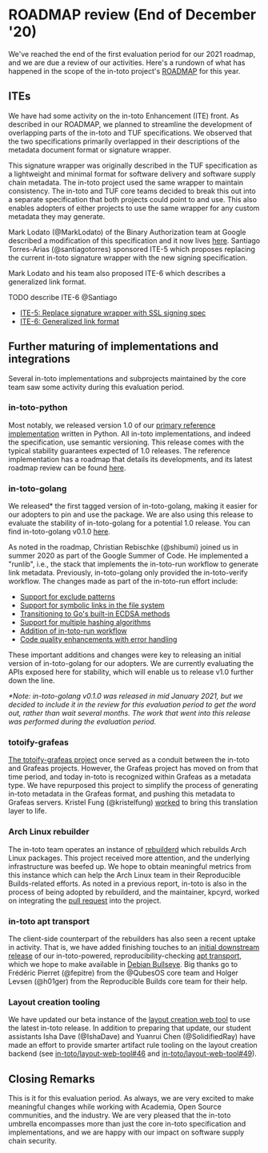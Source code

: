 # ROADMAP review (End of December '20)

We've reached the end of the first evaluation period for our 2021 roadmap, and
we are due a review of our activities. Here's a rundown of what has happened in
the scope of the in-toto project's
[ROADMAP](https://github.com/in-toto/docs/blob/master/ROADMAP.md) for this year.

## ITEs

We have had some activity on the in-toto Enhancement (ITE) front. As described
in our ROADMAP, we planned to streamline the development of overlapping parts
of the in-toto and TUF specifications. We observed that the two specifications
primarily overlapped in their descriptions of the metadata document format or
signature wrapper.

This signature wrapper was originally described in the TUF specification as a
lightweight and minimal format for software delivery and software supply chain
metadata. The in-toto project used the same wrapper to maintain consistency. The
in-toto and TUF core teams decided to break this out into a separate
specification that both projects could point to and use. This also enables
adopters of either projects to use the same wrapper for any custom metadata they
may generate.

Mark Lodato (@MarkLodato) of the Binary Authorization team at Google described a
modification of this specification and it now lives
[here](https://github.com/secure-systems-lab/signing-spec/blob/master/specification.md).
Santiago Torres-Arias (@santiagotorres) sponsored ITE-5 which proposes replacing
the current in-toto signature wrapper with the new signing specification.

Mark Lodato and his team also proposed ITE-6 which describes a generalized link
format.

TODO describe ITE-6 @Santiago

- [ITE-5: Replace signature wrapper with SSL signing spec](https://github.com/in-toto/ITE/pull/13)
- [ITE-6: Generalized link format](https://github.com/in-toto/ITE/pull/15)

## Further maturing of implementations and integrations

Several in-toto implementations and subprojects maintained by the core team saw
some activity during this evaluation period.

### in-toto-python

Most notably, we released version 1.0 of our
[primary reference implementation](https://github.com/in-toto/in-toto) written
in Python. All in-toto implementations, and indeed the specification, use
semantic versioning. This release comes with the typical stability guarantees
expected of 1.0 releases. The reference implementation has a roadmap that
details its developments, and its latest roadmap review can be found
[here](https://github.com/in-toto/in-toto/blob/develop/roadmap-reviews/2021/review_1_december_20.md).

### in-toto-golang

We released\* the first tagged version of in-toto-golang, making it easier for
our adopters to pin and use the package. We are also using this release to
evaluate the stability of in-toto-golang for a potential 1.0 release. You can
find in-toto-golang v0.1.0
[here](https://github.com/in-toto/in-toto-golang/releases/tag/v0.1.0).

As noted in the roadmap, Christian Rebischke (@shibumi) joined us in summer
2020 as part of the Google Summer of Code. He implemented a "runlib", i.e., the
stack that implements the in-toto-run workflow to generate link metadata.
Previously, in-toto-golang only provided the in-toto-verify workflow. The
changes made as part of the in-toto-run effort include:

- [Support for exclude patterns](https://github.com/in-toto/in-toto-golang/pull/53)
- [Support for symbolic links in the file system](https://github.com/in-toto/in-toto-golang/pull/55)
- [Transitioning to Go's built-in ECDSA methods](https://github.com/in-toto/in-toto-golang/pull/70)
- [Support for multiple hashing algorithms](https://github.com/in-toto/in-toto-golang/pull/78)
- [Addition of in-toto-run workflow](https://github.com/in-toto/in-toto-golang/pull/56)
- [Code quality enhancements with error handling](https://github.com/in-toto/in-toto-golang/pull/52)

These important additions and changes were key to releasing an initial version
of in-toto-golang for our adopters. We are currently evaluating the APIs exposed
here for stability, which will enable us to release v1.0 further down the line.

_\*Note: in-toto-golang v0.1.0 was released in mid January 2021, but we decided
to include it in the review for this evaluation period to get the word out,
rather than wait several months. The work that went into this release was
performed during the evaluation period._

### totoify-grafeas

[The totoify-grafeas project](https://github.com/in-toto/totoify-grafeas) once
served as a conduit between the in-toto and Grafeas projects. However, the
Grafeas project has moved on from that time period, and today in-toto is
recognized within Grafeas as a metadata type. We have repurposed this project to
simplify the process of generating in-toto metadata in the Grafeas format, and
pushing this metadata to Grafeas servers. Kristel Fung (@kristelfung)
[worked](https://github.com/in-toto/totoify-grafeas/pull/3) to bring this
translation layer to life.

### Arch Linux rebuilder

The in-toto team operates an instance of
[rebuilderd](https://github.com/kpcyrd/rebuilderd) which rebuilds Arch Linux
packages. This project received more attention, and the underlying
infrastructure was beefed up. We hope to obtain meaningful metrics from this
instance which can help the Arch Linux team in their Reproducible Builds-related
efforts. As noted in a previous report, in-toto is also in the process of being
adopted by rebuilderd, and the maintainer, kpcyrd, worked on integrating the
[pull request](https://github.com/kpcyrd/rebuilderd/pull/22) into the project.

### in-toto apt transport

The client-side counterpart of the rebuilders has also seen a recent uptake in
activity. That is, we have added finishing touches to an [initial downstream
release](https://github.com/in-toto/apt-transport-in-toto/pull/26) of our
in-toto-powered, reproducibility-checking [apt
transport](https://github.com/in-toto/apt-transport-in-toto), which we hope to
make available in [Debian Bullseye](https://wiki.debian.org/DebianBullseye).
Big thanks go to Frédéric Pierret (@fepitre) from the @QubesOS core team and
Holger Levsen (@h01ger) from the Reproducible Builds core team for their help.

### Layout creation tooling

We have updated our beta instance of the [layout creation web
tool](https://in-toto.engineering.nyu.edu/) to use the latest in-toto release.
In addition to preparing that update, our student assistants Isha Dave
(@IshaDave) and Yuanrui Chen (@SolidifiedRay) have made an effort to provide
smarter artifact rule tooling on the layout creation backend (see
[in-toto/layout-web-tool#46](https://github.com/in-toto/layout-web-tool/pull/46)
and
[in-toto/layout-web-tool#49](https://github.com/in-toto/layout-web-tool/pull/49)).


## Closing Remarks

This is it for this evaluation period. As always, we are very excited to make
meaningful changes while working with Academia, Open Source communities, and the
industry. We are very pleased that the in-toto umbrella encompasses more than
just the core in-toto specification and implementations, and we are happy with
our impact on software supply chain security.
